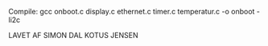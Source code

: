 Compile: gcc onboot.c display.c ethernet.c timer.c temperatur.c -o onboot -li2c



LAVET AF SIMON DAL KOTUS JENSEN
